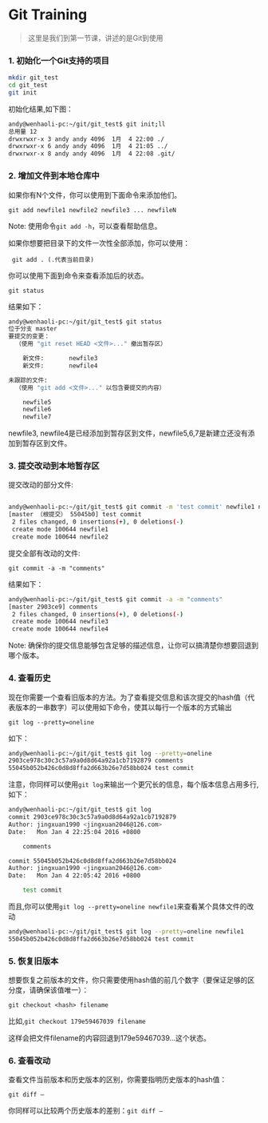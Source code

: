 # Git Training
>这里是我们到第一节课，讲述的是Git到使用

### 1. 初始化一个Git支持的项目
```bash
mkdir git_test
cd git_test
git init
```
初始化结果,如下图：
```bash
andy@wenhaoli-pc:~/git/git_test$ git init;ll
总用量 12
drwxrwxr-x 3 andy andy 4096  1月  4 22:00 ./
drwxrwxr-x 6 andy andy 4096  1月  4 21:05 ../
drwxrwxr-x 8 andy andy 4096  1月  4 22:08 .git/

```

### 2. 增加文件到本地仓库中

如果你有N个文件，你可以使用到下面命令来添加他们。

```git add newfile1 newfile2 newfile3 ... newfileN```

Note: 使用命令```git add -h```，可以查看帮助信息。

如果你想要把目录下的文件一次性全部添加，你可以使用：

``` git add . (.代表当前目录)```

你可以使用下面到命令来查看添加后的状态。

```git status```

结果如下：
```bash
andy@wenhaoli-pc:~/git/git_test$ git status
位于分支 master
要提交的变更：
  （使用 "git reset HEAD <文件>..." 撤出暂存区）

	新文件:       newfile3
	新文件:       newfile4

未跟踪的文件:
  （使用 "git add <文件>..." 以包含要提交的内容）

	newfile5
	newfile6
	newfile7

```
newfile3, newfile4是已经添加到暂存区到文件，newfile5,6,7是新建立还没有添加到暂存区到文件。

### 3. 提交改动到本地暂存区

提交改动的部分文件:
```bash

andy@wenhaoli-pc:~/git/git_test$ git commit -m 'test commit' newfile1 newfile2
[master （根提交） 55045b0] test commit
 2 files changed, 0 insertions(+), 0 deletions(-)
 create mode 100644 newfile1
 create mode 100644 newfile2

```

提交全部有改动的文件:

```git commit -a -m "comments"```

结果如下：

```bash
andy@wenhaoli-pc:~/git/git_test$ git commit -a -m "comments"
[master 2903ce9] comments
 2 files changed, 0 insertions(+), 0 deletions(-)
 create mode 100644 newfile3
 create mode 100644 newfile4
```

Note: 确保你的提交信息能够包含足够的描述信息，让你可以搞清楚你想要回退到哪个版本。

### 4. 查看历史

现在你需要一个查看旧版本的方法。为了查看提交信息和该次提交的hash值（代表版本的一串数字）可以使用如下命令，使其以每行一个版本的方式输出

```git log --pretty=oneline```

如下：
```bash
andy@wenhaoli-pc:~/git/git_test$ git log --pretty=oneline
2903ce978c30c3c57a9a0d8d64a92a1cb7192879 comments
55045b052b426c0d8d8ffa2d663b26e7d58bb024 test commit
```
注意，你同样可以使用```git log```来输出一个更冗长的信息，每个版本信息占用多行,如下：
```bash
andy@wenhaoli-pc:~/git/git_test$ git log
commit 2903ce978c30c3c57a9a0d8d64a92a1cb7192879
Author: jingxuan1990 <jingxuan2046@126.com>
Date:   Mon Jan 4 22:25:04 2016 +0800

    comments

commit 55045b052b426c0d8d8ffa2d663b26e7d58bb024
Author: jingxuan1990 <jingxuan2046@126.com>
Date:   Mon Jan 4 22:05:42 2016 +0800

    test commit

```

而且,你可以使用```git log --pretty=oneline newfile1```来查看某个具体文件的改动

```bash
andy@wenhaoli-pc:~/git/git_test$ git log --pretty=oneline newfile1
55045b052b426c0d8d8ffa2d663b26e7d58bb024 test commit

```

### 5. 恢复旧版本

想要恢复之前版本的文件，你只需要使用hash值的前几个数字（要保证足够的区分度，请确保该值唯一）：

```git checkout <hash> filename```

比如,```git checkout 179e59467039 filename```

这样会把文件filename的内容回退到179e59467039...这个状态。

### 6. 查看改动

查看文件当前版本和历史版本的区别，你需要指明历史版本的hash值：

```git diff —```

你同样可以比较两个历史版本的差别：```git diff —```
